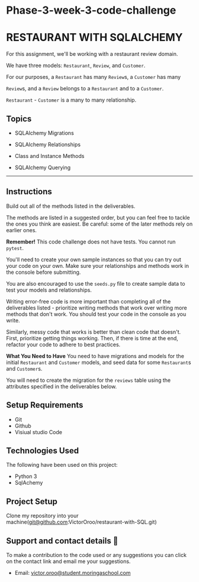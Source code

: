 # Phase-3-week-3-code-challenge
# RESTAURANT WITH SQLALCHEMY

For this assignment, we'll be working with a restaurant review domain.

We have three models: `Restaurant`, `Review`, and `Customer`.

 

For our purposes, a `Restaurant` has many `Review`s, a `Customer` has many

`Review`s, and a `Review` belongs to a `Restaurant` and to a `Customer`.

`Restaurant` - `Customer` is a many to many relationship.

 



## Topics
 

- SQLAlchemy Migrations

- SQLAlchemy Relationships

- Class and Instance Methods

- SQLAlchemy Querying

 

***
## Instructions
Build out all of the methods listed in the deliverables.

The methods are listed in a suggested order, but you can feel free to tackle the ones you think are easiest. Be careful: some of the later methods rely on earlier ones.

**Remember!** This code challenge does not have tests. You cannot run `pytest`.

You'll need to create your own sample instances so that you can try out your code on your own. Make sure your relationships and methods work in the console before submitting.

You are also encouraged to use the `seeds.py` file to create sample data to test your models and relationships.

Writing error-free code is more important than completing all of the deliverables listed - prioritize writing methods that work over writing more methods that don't work. You should test your code in the console as you write.

Similarly, messy code that works is better than clean code that doesn't. First, prioritize getting things working. Then, if there is time at the end, refactor your code to adhere to best practices. 


**What You Need to Have**
You need to have migrations and models for the initial `Restaurant` and `Customer` models, and seed data for some `Restaurant`s and `Customer`s.

You will need to create the migration for the `reviews` table using the attributes specified in the deliverables below.

## Setup Requirements
   - Git
   - Github
   - Visiual studio Code

## Technologies Used

The following have been used on this project:

- Python 3
- SqlAchemy

## Project Setup
Clone my repository into your machine(git@github.com:VictorOroo/restaurant-with-SQL.git)

 ## Support and contact details 🙂
To make a contribution to the code used or any suggestions you can click on the contact link and email me your suggestions.
- Email: victor.oroo@student.moringaschool.com
